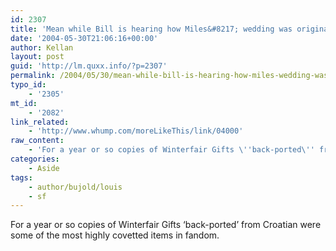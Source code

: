 ```yaml
---
id: 2307
title: 'Mean while Bill is hearing how Miles&#8217; wedding was originally published in Croatian (Bujold at WisCon)'
date: '2004-05-30T21:06:16+00:00'
author: Kellan
layout: post
guid: 'http://lm.quxx.info/?p=2307'
permalink: /2004/05/30/mean-while-bill-is-hearing-how-miles-wedding-was-originally-published-in-croatian-bujold-at-wiscon/
typo_id:
    - '2305'
mt_id:
    - '2082'
link_related:
    - 'http://www.whump.com/moreLikeThis/link/04000'
raw_content:
    - 'For a year or so copies of Winterfair Gifts \''back-ported\'' from Croatian were some of the most highly covetted items in fandom.'
categories:
    - Aside
tags:
    - author/bujold/louis
    - sf
---
```


For a year or so copies of Winterfair Gifts ‘back-ported’ from Croatian were some of the most highly covetted items in fandom.